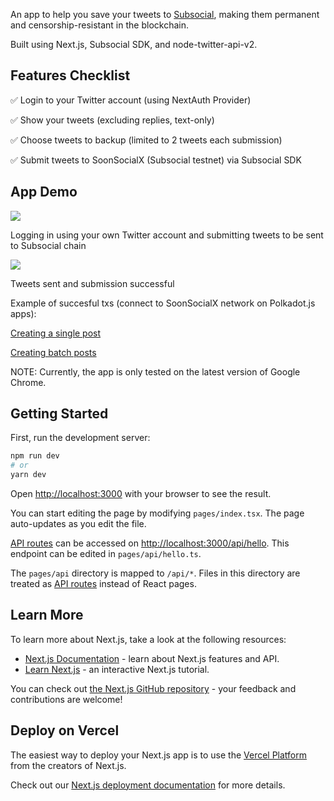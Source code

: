 An app to help you save your tweets to [Subsocial](https://subsocial.network/), making them permanent and censorship-resistant in the blockchain. 

Built using Next.js, Subsocial SDK, and node-twitter-api-v2.

## Features Checklist

✅ Login to your Twitter account (using NextAuth Provider)

✅ Show your tweets (excluding replies, text-only)

✅ Choose tweets to backup (limited to 2 tweets each submission)

✅ Submit tweets to SoonSocialX (Subsocial testnet) via Subsocial SDK

## App Demo

![](login-and-create-posts.gif)

Logging in using your own Twitter account and submitting tweets to be sent to Subsocial chain


![](create-post-success.gif)

Tweets sent and submission successful

Example of succesful txs (connect to SoonSocialX network on Polkadot.js apps):

[Creating a single post](https://polkadot.js.org/apps/?rpc=wss%3A%2F%2Frco-para.subsocial.network#/explorer/query/0xf154347d77ac55d8a9a7e1c53f9e30ee49dacdfd50222f027a6e4df8f8c45d52)

[Creating batch posts](https://polkadot.js.org/apps/?rpc=wss%3A%2F%2Frco-para.subsocial.network#/explorer/query/0xdd387d5bb462cd11ba2835752bb66b3a5bbea8d5e485d355d825822276b93a04)

NOTE: Currently, the app is only tested on the latest version of Google Chrome.

## Getting Started

First, run the development server:

```bash
npm run dev
# or
yarn dev
```

Open [http://localhost:3000](http://localhost:3000) with your browser to see the result.

You can start editing the page by modifying `pages/index.tsx`. The page auto-updates as you edit the file.

[API routes](https://nextjs.org/docs/api-routes/introduction) can be accessed on [http://localhost:3000/api/hello](http://localhost:3000/api/hello). This endpoint can be edited in `pages/api/hello.ts`.

The `pages/api` directory is mapped to `/api/*`. Files in this directory are treated as [API routes](https://nextjs.org/docs/api-routes/introduction) instead of React pages.

## Learn More

To learn more about Next.js, take a look at the following resources:

- [Next.js Documentation](https://nextjs.org/docs) - learn about Next.js features and API.
- [Learn Next.js](https://nextjs.org/learn) - an interactive Next.js tutorial.

You can check out [the Next.js GitHub repository](https://github.com/vercel/next.js/) - your feedback and contributions are welcome!

## Deploy on Vercel

The easiest way to deploy your Next.js app is to use the [Vercel Platform](https://vercel.com/new?utm_medium=default-template&filter=next.js&utm_source=create-next-app&utm_campaign=create-next-app-readme) from the creators of Next.js.

Check out our [Next.js deployment documentation](https://nextjs.org/docs/deployment) for more details.

